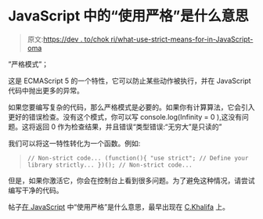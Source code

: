 # JavaScript 中的“使用严格”是什么意思

> 原文:[https://dev . to/chok ri/what-use-strict-means-for-in-JavaScript-oma](https://dev.to/chokri/what-use-strict-means-for-in-javascript-oma)

”严格模式”；

这是 ECMAScript 5 的一个特性，它可以防止某些动作被执行，并在 JavaScript 代码中抛出更多的异常。

如果您要编写复杂的代码，那么严格模式是必要的。如果你有计算算法，它会引入更好的错误检查。没有这个模式，你可以写 console.log(Infinity = 0 ),这没有问题。这将返回 0 作为检查结果，并且错误“类型错误:“无穷大”是只读的”

我们可以将这一特性转化为一个函数。例如:

> ```
> // Non-strict code... (function(){ "use strict"; // Define your library strictly... })(); // Non-strict code... 
> ```

但是，如果你激活它，你会在控制台上看到很多问题。为了避免这种情况，请尝试编写干净的代码。

帖子[在 JavaScript](https://khalifa.tn/what-use-strict-means-for-in-javascript/) 中“使用严格”是什么意思，最早出现在 [C.Khalifa](https://khalifa.tn) 上。